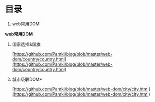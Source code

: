 # 目录

1. web常用DOM

**web常用DOM**

1. 国家选择&国旗

    [https://github.com/Pamki/blog/blob/master/web-dom/country/country.html](https://github.com/Pamki/blog/blob/master/web-dom/country/country.html)

2. 城市级联DOM\*

    [https://github.com/Pamki/blog/blob/master/web-dom/city/city.html](https://github.com/Pamki/blog/blob/master/web-dom/city/city.html)

